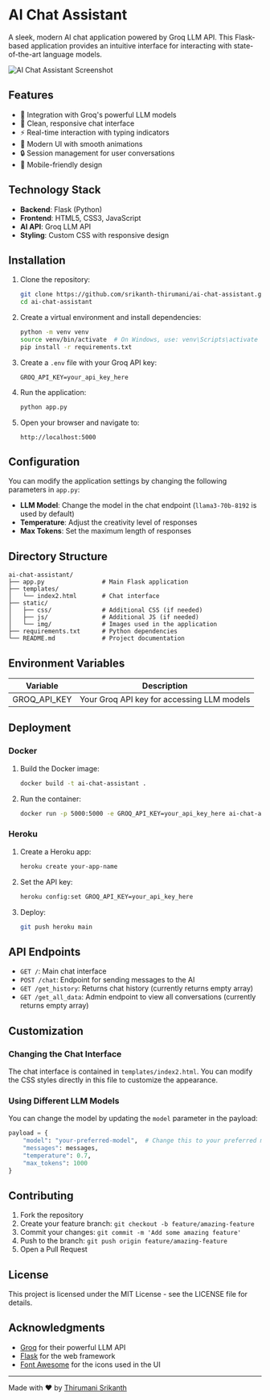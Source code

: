 # AI Chat Assistant

A sleek, modern AI chat application powered by Groq LLM API. This Flask-based application provides an intuitive interface for interacting with state-of-the-art language models.

![AI Chat Assistant Screenshot](https://api.placeholder.com/800/400)

## Features

- 🤖 Integration with Groq's powerful LLM models
- 💬 Clean, responsive chat interface
- ⚡ Real-time interaction with typing indicators
- 🎨 Modern UI with smooth animations
- 🔒 Session management for user conversations
- 📱 Mobile-friendly design

## Technology Stack

- **Backend**: Flask (Python)
- **Frontend**: HTML5, CSS3, JavaScript
- **AI API**: Groq LLM API
- **Styling**: Custom CSS with responsive design

## Installation

1. Clone the repository:
   ```bash
   git clone https://github.com/srikanth-thirumani/ai-chat-assistant.git
   cd ai-chat-assistant
   ```

2. Create a virtual environment and install dependencies:
   ```bash
   python -m venv venv
   source venv/bin/activate  # On Windows, use: venv\Scripts\activate
   pip install -r requirements.txt
   ```

3. Create a `.env` file with your Groq API key:
   ```
   GROQ_API_KEY=your_api_key_here
   ```

4. Run the application:
   ```bash
   python app.py
   ```

5. Open your browser and navigate to:
   ```
   http://localhost:5000
   ```

## Configuration

You can modify the application settings by changing the following parameters in `app.py`:

- **LLM Model**: Change the model in the chat endpoint (`llama3-70b-8192` is used by default)
- **Temperature**: Adjust the creativity level of responses
- **Max Tokens**: Set the maximum length of responses

## Directory Structure

```
ai-chat-assistant/
├── app.py                # Main Flask application
├── templates/
│   └── index2.html       # Chat interface
├── static/
│   ├── css/              # Additional CSS (if needed)
│   ├── js/               # Additional JS (if needed)
│   └── img/              # Images used in the application
├── requirements.txt      # Python dependencies
└── README.md             # Project documentation
```

## Environment Variables

| Variable | Description |
|----------|-------------|
| GROQ_API_KEY | Your Groq API key for accessing LLM models |

## Deployment

### Docker

1. Build the Docker image:
   ```bash
   docker build -t ai-chat-assistant .
   ```

2. Run the container:
   ```bash
   docker run -p 5000:5000 -e GROQ_API_KEY=your_api_key_here ai-chat-assistant
   ```

### Heroku

1. Create a Heroku app:
   ```bash
   heroku create your-app-name
   ```

2. Set the API key:
   ```bash
   heroku config:set GROQ_API_KEY=your_api_key_here
   ```

3. Deploy:
   ```bash
   git push heroku main
   ```

## API Endpoints

- `GET /`: Main chat interface
- `POST /chat`: Endpoint for sending messages to the AI
- `GET /get_history`: Returns chat history (currently returns empty array)
- `GET /get_all_data`: Admin endpoint to view all conversations (currently returns empty array)

## Customization

### Changing the Chat Interface

The chat interface is contained in `templates/index2.html`. You can modify the CSS styles directly in this file to customize the appearance.

### Using Different LLM Models

You can change the model by updating the `model` parameter in the payload:

```python
payload = {
    "model": "your-preferred-model",  # Change this to your preferred model
    "messages": messages,
    "temperature": 0.7,
    "max_tokens": 1000
}
```

## Contributing

1. Fork the repository
2. Create your feature branch: `git checkout -b feature/amazing-feature`
3. Commit your changes: `git commit -m 'Add some amazing feature'`
4. Push to the branch: `git push origin feature/amazing-feature`
5. Open a Pull Request

## License

This project is licensed under the MIT License - see the LICENSE file for details.

## Acknowledgments

- [Groq](https://console.groq.com/) for their powerful LLM API
- [Flask](https://flask.palletsprojects.com/) for the web framework
- [Font Awesome](https://fontawesome.com/) for the icons used in the UI

---

Made with ❤️ by [Thirumani Srikanth](https://github.com/srikanth-thirumani)

